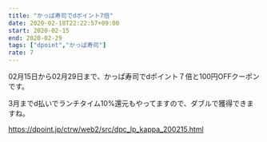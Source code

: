 ```yaml
---
title: "かっぱ寿司でdポイント7倍"
date: 2020-02-18T22:22:57+09:00
start: 2020-02-15
end: 2020-02-29
tags: ["dpoint","かっぱ寿司"]
rate: 7
---
```


02月15日から02月29日まで、かっぱ寿司でdポイント７倍と100円OFFクーポンです。

3月までd払いでランチタイム10%還元もやってますので、ダブルで獲得できますね。

https://dpoint.jp/ctrw/web2/src/dpc_lp_kappa_200215.html
